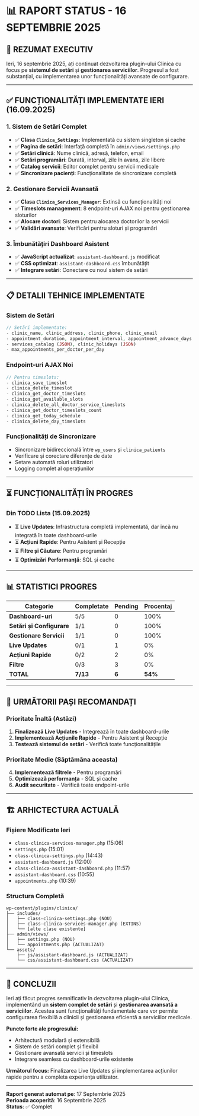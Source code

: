 # 📊 **RAPORT STATUS - 16 SEPTEMBRIE 2025**

## 🎯 **REZUMAT EXECUTIV**

Ieri, 16 septembrie 2025, ați continuat dezvoltarea plugin-ului Clinica cu focus pe **sistemul de setări** și **gestionarea serviciilor**. Progresul a fost substanțial, cu implementarea unor funcționalități avansate de configurare.

---

## ✅ **FUNCȚIONALITĂȚI IMPLEMENTATE IERI (16.09.2025)**

### **1. Sistem de Setări Complet**
- ✅ **Clasa `Clinica_Settings`**: Implementată cu sistem singleton și cache
- ✅ **Pagina de setări**: Interfață completă în `admin/views/settings.php`
- ✅ **Setări clinică**: Nume clinică, adresă, telefon, email
- ✅ **Setări programări**: Durată, interval, zile în avans, zile libere
- ✅ **Catalog servicii**: Editor complet pentru servicii medicale
- ✅ **Sincronizare pacienți**: Funcționalitate de sincronizare completă

### **2. Gestionare Servicii Avansată**
- ✅ **Clasa `Clinica_Services_Manager`**: Extinsă cu funcționalități noi
- ✅ **Timeslots management**: 8 endpoint-uri AJAX noi pentru gestionarea sloturilor
- ✅ **Alocare doctori**: Sistem pentru alocarea doctorilor la servicii
- ✅ **Validări avansate**: Verificări pentru sloturi și programări

### **3. Îmbunătățiri Dashboard Asistent**
- ✅ **JavaScript actualizat**: `assistant-dashboard.js` modificat
- ✅ **CSS optimizat**: `assistant-dashboard.css` îmbunătățit
- ✅ **Integrare setări**: Conectare cu noul sistem de setări

---

## 📋 **DETALII TEHNICE IMPLEMENTATE**

### **Sistem de Setări**
```php
// Setări implementate:
- clinic_name, clinic_address, clinic_phone, clinic_email
- appointment_duration, appointment_interval, appointment_advance_days
- services_catalog (JSON), clinic_holidays (JSON)
- max_appointments_per_doctor_per_day
```

### **Endpoint-uri AJAX Noi**
```php
// Pentru timeslots:
- clinica_save_timeslot
- clinica_delete_timeslot
- clinica_get_doctor_timeslots
- clinica_get_available_slots
- clinica_delete_all_doctor_service_timeslots
- clinica_get_doctor_timeslots_count
- clinica_get_today_schedule
- clinica_delete_day_timeslots
```

### **Funcționalități de Sincronizare**
- Sincronizare bidireccională între `wp_users` și `clinica_patients`
- Verificare și corectare diferențe de date
- Setare automată roluri utilizatori
- Logging complet al operațiunilor

---

## ⏳ **FUNCȚIONALITĂȚI ÎN PROGRES**

### **Din TODO Lista (15.09.2025)**
- ⏳ **Live Updates**: Infrastructura completă implementată, dar încă nu integrată în toate dashboard-urile
- ⏳ **Acțiuni Rapide**: Pentru Asistent și Recepție
- ⏳ **Filtre și Căutare**: Pentru programări
- ⏳ **Optimizări Performanță**: SQL și cache

---

## 📊 **STATISTICI PROGRES**

| Categorie | Completate | Pending | Procentaj |
|-----------|------------|---------|-----------|
| **Dashboard-uri** | 5/5 | 0 | 100% |
| **Setări și Configurare** | 1/1 | 0 | 100% |
| **Gestionare Servicii** | 1/1 | 0 | 100% |
| **Live Updates** | 0/1 | 1 | 0% |
| **Acțiuni Rapide** | 0/2 | 2 | 0% |
| **Filtre** | 0/3 | 3 | 0% |
| **TOTAL** | **7/13** | **6** | **54%** |

---

## 🎯 **URMĂTORII PAȘI RECOMANDAȚI**

### **Prioritate Înaltă (Astăzi)**
1. **Finalizează Live Updates** - Integrează în toate dashboard-urile
2. **Implementează Acțiunile Rapide** - Pentru Asistent și Recepție
3. **Testează sistemul de setări** - Verifică toate funcționalitățile

### **Prioritate Medie (Săptămâna aceasta)**
4. **Implementează filtrele** - Pentru programări
5. **Optimizează performanța** - SQL și cache
6. **Audit securitate** - Verifică toate endpoint-urile

---

## 🏗️ **ARHICTECTURA ACTUALĂ**

### **Fișiere Modificate Ieri**
- `class-clinica-services-manager.php` (15:06)
- `settings.php` (15:01)
- `class-clinica-settings.php` (14:43)
- `assistant-dashboard.js` (12:00)
- `class-clinica-assistant-dashboard.php` (11:57)
- `assistant-dashboard.css` (10:55)
- `appointments.php` (10:39)

### **Structura Completă**
```
wp-content/plugins/clinica/
├── includes/
│   ├── class-clinica-settings.php (NOU)
│   ├── class-clinica-services-manager.php (EXTINS)
│   └── [alte clase existente]
├── admin/views/
│   ├── settings.php (NOU)
│   └── appointments.php (ACTUALIZAT)
└── assets/
    ├── js/assistant-dashboard.js (ACTUALIZAT)
    └── css/assistant-dashboard.css (ACTUALIZAT)
```

---

## 📝 **CONCLUZII**

Ieri ați făcut progres semnificativ în dezvoltarea plugin-ului Clinica, implementând un **sistem complet de setări** și **gestionarea avansată a serviciilor**. Acestea sunt funcționalități fundamentale care vor permite configurarea flexibilă a clinicii și gestionarea eficientă a serviciilor medicale.

**Puncte forte ale progresului:**
- Arhitectură modulară și extensibilă
- Sistem de setări complet și flexibil
- Gestionare avansată servicii și timeslots
- Integrare seamless cu dashboard-urile existente

**Următorul focus:** Finalizarea Live Updates și implementarea acțiunilor rapide pentru a completa experiența utilizator.

---

**Raport generat automat pe**: 17 Septembrie 2025  
**Perioada acoperită**: 16 Septembrie 2025  
**Status**: ✅ Complet
